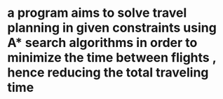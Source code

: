 # a program aims to solve travel planning in given constraints using A* search algorithms in order to minimize the time between flights , hence reducing the total traveling time
